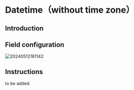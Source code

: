 # Datetime（without time zone）

## Introduction

## Field configuration

![20240512181142](https://static-docs.nocobase.com/20240512181142.png)

## Instructions

to be added.
